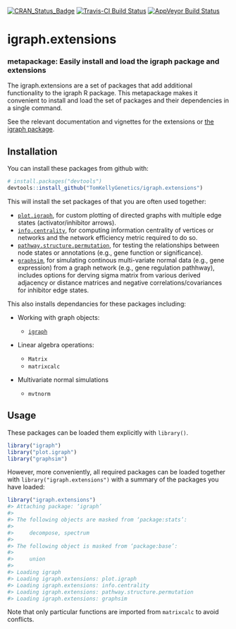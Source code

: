 [![CRAN_Status_Badge](http://www.r-pkg.org/badges/version/igraph.extensions)](https://cran.r-project.org/package=igraph.extensions)
[![Travis-CI Build Status](https://travis-ci.org/TomKellyGenetics/igraph.extensions.svg?branch=master)](https://travis-ci.org/TomKellyGenetics/igraph.extensions)
[![AppVeyor Build Status](https://ci.appveyor.com/api/projects/status/github/TomKellyGenetics/igraph.extensions?branch=master&svg=true)](https://ci.appveyor.com/project/TomKellyGenetics/igraph.extensions)

igraph.extensions
=========

### metapackage: Easily install and load the igraph package and extensions

The igraph.extensions are a set of packages that add additional functionality to the igraph R package. This metapackage makes it convenient to install and load the set of packages and their dependencies in a single command.

See the relevant documentation and vignettes for the extensions or [the igraph package](http://igraph.org/r/doc/).

Installation
------------

You can install these packages from github with:

``` r
# install.packages("devtools")
devtools::install_github("TomKellyGenetics/igraph.extensions")
```

This will install the set packages of that you are often used together:

-   [`plot.igraph`](https://github.com/TomKellyGenetics/plot.igraph), for custom plotting of directed graphs with multiple edge states (activator/inhibitor arrows).
-   [`info.centrality`](https://github.com/TomKellyGenetics/info.centrality), for computing information centrality of vertices or networks and the network efficiency metric required to do so.
-   [`pathway.structure.permutation`](https://github.com/TomKellyGenetics/pathway.structure.permutation), for testing the relationships between node states or annotations (e.g., gene function or significance).
-   [`graphsim`](https://github.com/TomKellyGenetics/graphsim), for simulating continous multi-variate normal data (e.g., gene expression) from a graph network (e.g., gene regulation pathhway), includes options for derving sigma matrix from various derived adjacency or distance matrices and negative correlations/covariances for inhibitor edge states.

This also installs dependancies for these packages including:

-   Working with graph objects:

    -   [`igraph`](http://igraph.org/r/)

-   Linear algebra operations:

    -   `Matrix`
    -   `matrixcalc`

-   Multivariate normal simulations

    -   `mvtnorm`

Usage
-----

These packages can be loaded them explicitly with `library()`.

```r
library("igraph")
library("plot.igraph")
library("graphsim")
```

However, more conveniently, all required packages can be loaded together with `library("igraph.extensions")` with a summary of the packages you have loaded:

``` r
library("igraph.extensions")
#> Attaching package: ‘igraph’
#> 
#> The following objects are masked from ‘package:stats’:
#> 
#>     decompose, spectrum
#> 
#> The following object is masked from ‘package:base’:
#> 
#>     union
#> 
#> Loading igraph
#> Loading igraph.extensions: plot.igraph
#> Loading igraph.extensions: info.centrality
#> Loading igraph.extensions: pathway.structure.permutation
#> Loading igraph.extensions: graphsim
```

Note that only particular functions are imported from `matrixcalc` to avoid conflicts.
